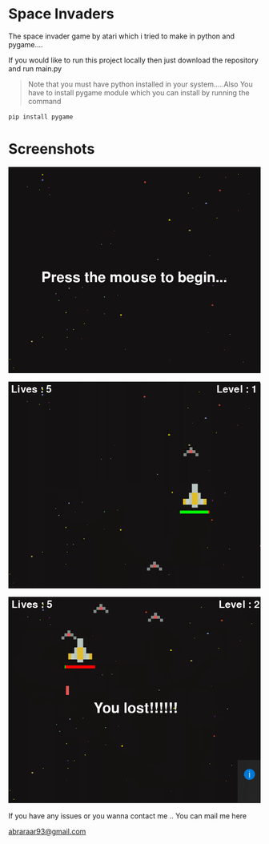 # Space Invaders

The space invader game by atari which i tried to make in python and pygame....

If you would like to run this project locally then just download the repository and run main.py

> Note that you must have python installed in your system.....Also You have to install pygame module which you can install by running the command

```bash
pip install pygame
```

# Screenshots

![pic 1](https://github.com/grapeJUICE1/space-invaders/blob/master/screenshots/space-invaders-1.png?raw=true)

![pic 2](https://github.com/grapeJUICE1/space-invaders/blob/master/screenshots/space-invaders-2.png?raw=true)

![pic 3](https://github.com/grapeJUICE1/space-invaders/blob/master/screenshots/space-invaders-3.png?raw=true)

If you have any issues or you wanna contact me .. You can mail me here

abraraar93@gmail.com
